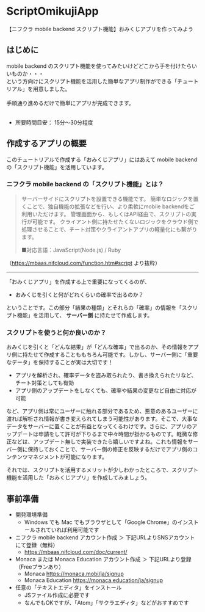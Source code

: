 # ScriptOmikujiApp
【ニフクラ mobile backend スクリプト機能】おみくじアプリを作ってみよう

## はじめに
mobile backend のスクリプト機能を使ってみたいけどどこから手を付けたらいいものか・・・<br>
という方向けにスクリプト機能を活用した簡単なアプリ制作ができる「チュートリアル」を用意しました。<br>
<br>
手順通り進めるだけで簡単にアプリが完成できます。<br>
<br>
* 所要時間目安： 15分～30分程度

## 作成するアプリの概要

このチュートリアルで作成する「おみくじアプリ」にはあえて mobile backend の「スクリプト機能」を活用しています。

### ニフクラ mobile backend の「スクリプト機能」とは？

> サーバーサイドにスクリプトを設置できる機能です。
> 簡単なロジックを置くことで、独自機能の拡張などを行い、より柔軟にmobile backendをご利用いただけます。
> 管理画面から、もしくはAPI経由で、スクリプトの実行が可能です。
> クライアント側に持たせたくないロジックをクラウド側で処理させることで、チート対策やクライアントアプリの軽量化にも繋がります。
> 
> ■対応言語：JavaScript(Node.js) / Ruby

（https://mbaas.nifcloud.com/function.htm#script より抜粋）

---

「おみくじアプリ」を作成する上で重要になってくるのが、
* おみくじを引くと何がどれくらいの確率で出るのか？

ということです。この部分「結果の種類」とそれらの「確率」の情報を「スクリプト機能」を活用して、 __サーバー側__ に持たせて作成します。

### スクリプトを使うと何か良いのか？
おみくじを引くと「どんな結果」が「どんな確率」で出るのか、その情報をアプリ側に持たせて作成することももちろん可能です。しかし、サーバー側に「重要なデータ」を保持することが実は大切です！
* アプリを解析され、確率データを盗み取られたり、書き換えられたリなど、チート対策としても有効
* アプリ側のアップデートをしなくても、確率や結果の変更など自由に対応が可能

など、アプリ側は常にユーザーに触れる部分であるため、悪意のあるユーザーに渡れば解析され情報が書き変えられてしまう可能性があります。そこで、大事なデータをサーバーに置くことが有益となってくるわけです。さらに、アプリのアップデートは申請をして許可が下りるまで中々時間が掛かるものです。軽微な修正などは、アップデート無しで実装できたら嬉しいですよね。これも情報をサーバー側に保持しておくことで、サーバー側の修正を反映するだけでアプリ側のコンテンツマネジメントが可能になります。

それでは、スクリプトを活用するメリットが少しわかったところで、スクリプト機能を活用した「おみくじアプリ」を作成してみましょう。

## 事前準備
* 開発環境準備
   * Windows でも Mac でもブラウザとして「Google Chrome」のインストールされていれば利用可能です
* ニフクラ mobile backend アカウント作成 ＞ 下記URLよりSNSアカウントにて登録（無料）
   * https://mbaas.nifcloud.com/doc/current/
* Monaca または Monaca Education アカウント作成 ＞ 下記URLより登録（Freeプランあり）
   * Monaca https://monaca.mobi/ja/signup
   * Monaca Education https://monaca.education/ja/signup
* 任意の「テキストエディタ」をインストール
   *  JSファイル作成に必要です
   *  なんでもOKですが、「Atom」「サクラエディタ」などがおすすめです
